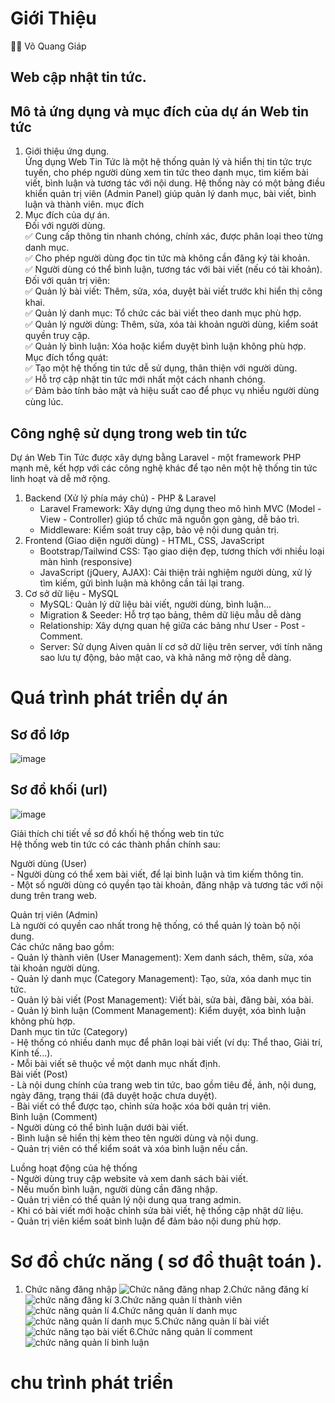 # Giới Thiệu
👨‍💻 Võ Quang Giáp
## Web cập nhật tin tức.
## Mô tả ứng dụng và mục đích của dự án Web tin tức 
1. Giới thiệu ứng dụng.<br>
   Ứng dụng Web Tin Tức là một hệ thống quản lý và hiển thị tin tức trực tuyến, cho phép người dùng xem tin tức theo danh mục, tìm kiếm bài viết, bình luận và tương tác với nội dung. Hệ thống này có một bảng điều khiển quản trị viên (Admin Panel) giúp quản lý danh mục, bài viết, bình luận và thành viên.
mục đích
2. Mục đích của dự án.<br>
   Đối với người dùng.<br>
   ✅ Cung cấp thông tin nhanh chóng, chính xác, được phân loại theo từng danh mục.<br>
   ✅ Cho phép người dùng đọc tin tức mà không cần đăng ký tài khoản.<br>
   ✅ Người dùng có thể bình luận, tương tác với bài viết (nếu có tài khoản).<br>
   Đối với quản trị viên:<br>
   ✅ Quản lý bài viết: Thêm, sửa, xóa, duyệt bài viết trước khi hiển thị công khai.<br>
   ✅ Quản lý danh mục: Tổ chức các bài viết theo danh mục phù hợp.<br>
   ✅ Quản lý người dùng: Thêm, sửa, xóa tài khoản người dùng, kiểm soát quyền truy cập.<br>
   ✅ Quản lý bình luận: Xóa hoặc kiểm duyệt bình luận không phù hợp.<br>
   Mục đích tổng quát:<br>
   ✅ Tạo một hệ thống tin tức dễ sử dụng, thân thiện với người dùng.<br>
   ✅ Hỗ trợ cập nhật tin tức mới nhất một cách nhanh chóng.<br>
   ✅ Đảm bảo tính bảo mật và hiệu suất cao để phục vụ nhiều người dùng cùng lúc.<br>
## Công nghệ sử dụng trong web tin tức
   Dự án Web Tin Tức được xây dựng bằng Laravel - một framework PHP mạnh mẽ, kết hợp với các công nghệ khác để tạo nên một hệ thống tin tức linh hoạt và dễ mở rộng.<br>
   1. Backend (Xử lý phía máy chủ) - PHP & Laravel <br>
      - Laravel Framework: Xây dựng ứng dụng theo mô hình MVC (Model - View - Controller) giúp tổ chức mã nguồn gọn gàng, dễ bảo trì.<br>
      - Middleware: Kiểm soát truy cập, bảo vệ nội dung quản trị.<br>
   2. Frontend (Giao diện người dùng) - HTML, CSS, JavaScript<br>
      - Bootstrap/Tailwind CSS: Tạo giao diện đẹp, tương thích với nhiều loại màn hình (responsive)<br>
      - JavaScript (jQuery, AJAX): Cải thiện trải nghiệm người dùng, xử lý tìm kiếm, gửi bình luận mà không cần tải lại trang.<br>
   3. Cơ sở dữ liệu - MySQL<br>
      - MySQL: Quản lý dữ liệu bài viết, người dùng, bình luận...<br>
      - Migration & Seeder: Hỗ trợ tạo bảng, thêm dữ liệu mẫu dễ dàng <br>
      - Relationship: Xây dựng quan hệ giữa các bảng như User - Post - Comment. <br>
      - Server: Sử dụng Aiven quản lí cơ sở dữ liệu trên server, với tính năng sao lưu tự động, bảo mật cao, và khả năng mở rộng dễ dàng.<br>

# Quá trình phát triển dự án 
## Sơ đồ lớp 
![image](https://github.com/user-attachments/assets/292d054a-f40c-4140-b929-e40a51f66864)

## Sơ đồ khối (url)


![image](https://github.com/user-attachments/assets/91c630d8-b669-4096-8f59-5cd57eff5762)

   Giải thích chi tiết về sơ đồ khối hệ thống web tin tức<br>
   Hệ thống web tin tức có các thành phần chính sau:<br>

   Người dùng (User)<br>
      - Người dùng có thể xem bài viết, để lại bình luận và tìm kiếm thông tin.<br>
      - Một số người dùng có quyền tạo tài khoản, đăng nhập và tương tác với nội dung trên trang web.<br>
      
   Quản trị viên (Admin)<br>
      Là người có quyền cao nhất trong hệ thống, có thể quản lý toàn bộ nội dung.<br>
      Các chức năng bao gồm:<br>
         - Quản lý thành viên (User Management): Xem danh sách, thêm, sửa, xóa tài khoản người dùng.<br>
         - Quản lý danh mục (Category Management): Tạo, sửa, xóa danh mục tin tức.<br>
         - Quản lý bài viết (Post Management): Viết bài, sửa bài, đăng bài, xóa bài.<br>
         - Quản lý bình luận (Comment Management): Kiểm duyệt, xóa bình luận không phù hợp.<br>
   Danh mục tin tức (Category)<br>
      - Hệ thống có nhiều danh mục để phân loại bài viết (ví dụ: Thể thao, Giải trí, Kinh tế...).<br>
      - Mỗi bài viết sẽ thuộc về một danh mục nhất định.<br>
   Bài viết (Post)<br>
      - Là nội dung chính của trang web tin tức, bao gồm tiêu đề, ảnh, nội dung, ngày đăng, trạng thái (đã duyệt hoặc chưa duyệt).<br>
      - Bài viết có thể được tạo, chỉnh sửa hoặc xóa bởi quản trị viên.<br>
   Bình luận (Comment)<br>
      - Người dùng có thể bình luận dưới bài viết.<br>
      - Bình luận sẽ hiển thị kèm theo tên người dùng và nội dung.<br>
      - Quản trị viên có thể kiểm soát và xóa bình luận nếu cần.<br>
   
   Luồng hoạt động của hệ thống<br>
      - Người dùng truy cập website và xem danh sách bài viết.<br>
      - Nếu muốn bình luận, người dùng cần đăng nhập.<br>
      - Quản trị viên có thể quản lý nội dung qua trang admin.<br>
      - Khi có bài viết mới hoặc chỉnh sửa bài viết, hệ thống cập nhật dữ liệu.<br>
      - Quản trị viên kiểm soát bình luận để đảm bảo nội dung phù hợp.<br>



# Sơ đồ chức năng ( sơ đồ thuật toán ).
   1. Chức năng đăng nhập
      ![Chức năng đăng nhap](https://github.com/user-attachments/assets/57805031-a8bb-48ed-b9f5-9a99d4e6743c)
   2.Chức năng đăng kí
      ![chức năng đăng kí](https://github.com/user-attachments/assets/79b2547c-d256-47a7-9485-d581d5b3562c)
   3.Chức năng quản lí thành viên
      ![chức năng quản lí](https://github.com/user-attachments/assets/9feec77f-b4a6-4344-bee1-b93e70cd237b)
   4.Chức năng quản lí danh mục
      ![chức năng quản lí danh mục](https://github.com/user-attachments/assets/df309409-de78-44a7-9e1a-0585e093f4ca)
   5.Chức năng quản lí bài viết
      ![chức năng tạo bài viết ](https://github.com/user-attachments/assets/77a5fc44-26d1-41be-9505-ef4be4fe13ce)
   6.Chức năng quản lí comment
     ![chức năng quản lí bình luận](https://github.com/user-attachments/assets/a2f13a7f-dcc7-40b3-81f9-143c0ebd5bef)







      
      

# chu trình phát triển
